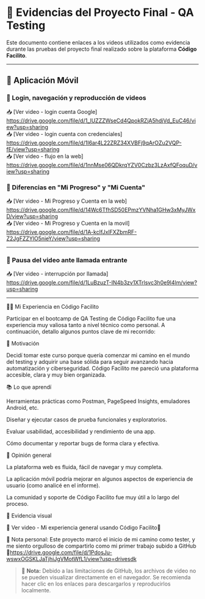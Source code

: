 # 📁 Evidencias del Proyecto Final - QA Testing

Este documento contiene enlaces a los videos utilizados como evidencia durante las pruebas del proyecto final realizado sobre la plataforma **Código Facilito**.

---
## 📱 Aplicación Móvil

### 🔹 Login, navegación y reproducción de videos
📥 [Ver video - login cuenta Google] https://drive.google.com/file/d/1_lUZZZWseCd4QpokRZjA5hdjVd_EuC46/view?usp=sharing <br>
📥 [Ver video - login cuenta con credenciales] https://drive.google.com/file/d/1I6ar4L22ZRZ34XVBFj9qArOZu2VQP-fE/view?usp=sharing <br>
📥 [Ver video - flujo en la web] https://drive.google.com/file/d/1nnMse06QDkrqYZV0Czbz3LzAxfQFoquD/view?usp=sharing

### 🔹 Diferencias en "Mi Progreso" y "Mi Cuenta"
📥 [Ver video - Mi Progreso y Cuenta en la web] https://drive.google.com/file/d/14Wc6TfhSD50EPmzYVNha1GHw3xMyJWxD/view?usp=sharing <br>
📥 [Ver video - Mi Progreso y Cuenta en la movil] https://drive.google.com/file/d/1A-kcIfJxlFXZbmRF-Z2JgFZZYlO5nieY/view?usp=sharing

---

### 🔹 Pausa del video ante llamada entrante
📥 [Ver video - interrupción por llamada] https://drive.google.com/file/d/1LuBzuzT-IN4b3zv1XTrlsvc3h0e9l4lm/view?usp=sharing

---

👨‍💻 Mi Experiencia en Código Facilito

Participar en el bootcamp de QA Testing de Código Facilito fue una experiencia muy valiosa tanto a nivel técnico como personal. A continuación, detallo algunos puntos clave de mi recorrido:

🌟 Motivación

Decidí tomar este curso porque quería comenzar mi camino en el mundo del testing y adquirir una base sólida para seguir avanzando hacia automatización y ciberseguridad. Código Facilito me pareció una plataforma accesible, clara y muy bien organizada.

📚 Lo que aprendí

Herramientas prácticas como Postman, PageSpeed Insights, emuladores Android, etc.

Diseñar y ejecutar casos de prueba funcionales y exploratorios.

Evaluar usabilidad, accesibilidad y rendimiento de una app.

Cómo documentar y reportar bugs de forma clara y efectiva.

💬 Opinión general

La plataforma web es fluida, fácil de navegar y muy completa.

La aplicación móvil podría mejorar en algunos aspectos de experiencia de usuario (como analicé en el informe).

La comunidad y soporte de Código Facilito fue muy útil a lo largo del proceso.

📅 Evidencia visual

📅 Ver video - Mi experiencia general usando Código Facilito📝 

📝 Nota personal: Este proyecto marcó el inicio de mi camino como tester, y me siento orgulloso de compartirlo como mi primer trabajo subido a GitHub 🚀https://drive.google.com/file/d/1PdosJu-wswxOGSKLJaTjhiJgVMotWfL1/view?usp=drivesdk

> 📝 **Nota:** Debido a las limitaciones de GitHub, los archivos de video no se pueden visualizar directamente en el navegador. Se recomienda hacer clic en los enlaces para descargarlos y reproducirlos localmente.

